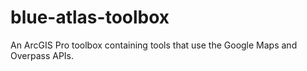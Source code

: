 # blue-atlas-toolbox
An ArcGIS Pro toolbox containing tools that use the Google Maps and Overpass APIs.
